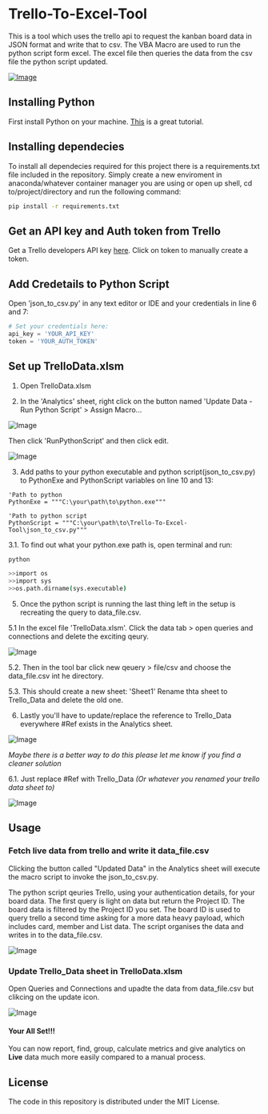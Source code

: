 # Trello-To-Excel-Tool
This is a tool which uses the trello api to request the kanban board data in JSON format and write that to csv. The VBA Macro are used to run the python script form excel. The excel file then queries the data from the csv file the python script updated.

[![Image](./assests/main-img.PNG)](https://github.com/ByronDev121/Trello-To-Excel-Tool/)

Installing Python
--------------
First install Python on your machine. [This](https://www.howtogeek.com/197947/how-to-install-python-on-windows/) is a great tutorial.

Installing dependecies 
--------------
To install all dependecies required for this project there is a requirements.txt file included in the repository. Simply create a new enviroment in anaconda/whatever container manager you are using or open up shell, cd to/project/directory and run the following command:

```bash
pip install -r requirements.txt 
```

Get an API key and Auth token from Trello
--------------
Get a Trello developers API key [here](https://trello.com/app-key/). Click on token to manually create a token.

Add Credetails to Python Script
------
Open 'json_to_csv.py' in any text editor or IDE and your credentials in line 6 and 7:
```python
# Set your credentials here:
api_key = 'YOUR_API_KEY'
token = 'YOUR_AUTH_TOKEN'
```

Set up TrelloData.xlsm 
------
1. Open TrelloData.xlsm 

2. In the 'Analytics' sheet, right click on the button named 'Update Data - Run Python Script' > Assign Macro...

![Image](./assests/open-marcos-1.png)

Then click 'RunPythonScript' and then click edit.

![Image](./assests/open-marcos-2.png)

3. Add paths to your python executable and python script(json_to_csv.py) to PythonExe and PythonScript variables on line 10 and 13:
```vba
'Path to python
PythonExe = """C:\your\path\to\python.exe"""

'Path to python script
PythonScript = """C:\your\path\to\Trello-To-Excel-Tool\json_to_csv.py"""
```

3.1. To find out what your python.exe path is, open terminal and run:
```bash
python
```

```bash
>>import os
>>import sys
>>os.path.dirname(sys.executable)
```

5. Once the python script is running the last thing left in the setup is recreating the query to data_file.csv. 

5.1 In the excel file 'TrelloData.xlsm'. Click the data tab > open queries and connections and delete the exciting qeury.

![Image](./assests/import-data-4.png)

5.2. Then in the tool bar click new qeuery > file/csv and choose the data_file.csv int he directory.

5.3. This should create a new sheet: 'Sheet1' Rename thta sheet to Trello_Data and delete the old one. 

6. Lastly you'll have to update/replace the reference to Trello_Data everywhere #Ref exists in the Analytics sheet.

![Image](./assests/import-data-2.png)

*Maybe there is a better way to do this please let me know if you find a cleaner solution*

6.1. Just replace #Ref with Trello_Data *(Or whatever you renamed your trello data sheet to)*

![Image](./assests/import-data-3.png)

Usage
--------------
### Fetch live data from trello and write it data_file.csv
Clicking the button called "Updated Data" in the Analytics sheet will execute the macro script to invoke the json_to_csv.py. 

The python script qeuries Trello, using your authentication details, for your board data. The first query is light on data but return the Project ID. The board data is filtered by the Project ID you set. The board ID is used to query trello a second time asking for a more data heavy payload, which includes card, member and List data. The script organises the data and writes in to the data_file.csv.

![Image](./assests/usage-1.png)
  
### Update Trello_Data sheet in TrelloData.xlsm 

Open Queries and Connections and upadte the data from data_file.csv but clikcing on the update icon.

![Image](./assests/usage-2.png)

#### Your All Set!!!
You can now report, find, group, calculate metrics and give analytics on **Live** data much more easily compared to a manual process. 

License
-------

The code in this repository is distributed under the MIT License.
